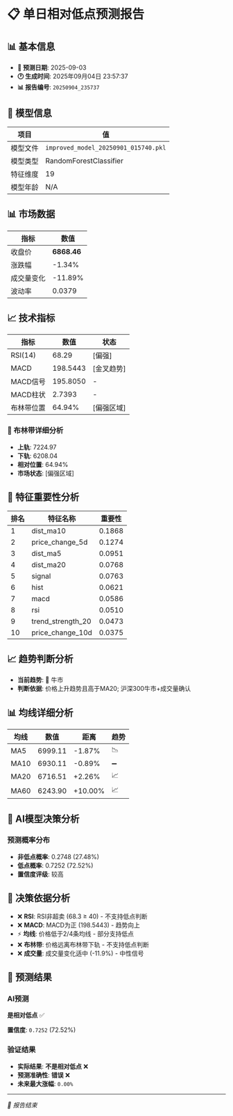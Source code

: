 # 📋 单日相对低点预测报告

## 📊 基本信息

- **🎯 预测日期**: 2025-09-03
- **🕐 生成时间**: 2025年09月04日 23:57:37
- **📊 报告编号**: `20250904_235737`

## 🤖 模型信息

| 项目 | 值 |
| --- | --- |
| 模型文件 | `improved_model_20250901_015740.pkl` |
| 模型类型 | RandomForestClassifier |
| 特征维度 | 19 |
| 模型年龄 | N/A |

## 📊 市场数据

| 指标 | 数值 |
| --- | --- |
| 收盘价 | **6868.46** |
| 涨跌幅 | -1.34% |
| 成交量变化 | -11.89% |
| 波动率 | 0.0379 |

## 📈 技术指标

| 指标 | 数值 | 状态 |
| --- | --- | --- |
| RSI(14) | 68.29 | [偏强] |
| MACD | 198.5443 | [金叉趋势] |
| MACD信号 | 195.8050 | - |
| MACD柱状 | 2.7393 | - |
| 布林带位置 | 64.94% | [偏强区域] |

### 📏 布林带详细分析

- **上轨**: 7224.97
- **下轨**: 6208.04
- **相对位置**: 64.94%
- **市场状态**: [偏强区域]

## 🔬 特征重要性分析

| 排名 | 特征名称 | 重要性 |
| --- | --- | --- |
| 1 | dist_ma10 | 0.1868 |
| 2 | price_change_5d | 0.1274 |
| 3 | dist_ma5 | 0.0951 |
| 4 | dist_ma20 | 0.0768 |
| 5 | signal | 0.0763 |
| 6 | hist | 0.0621 |
| 7 | macd | 0.0586 |
| 8 | rsi | 0.0510 |
| 9 | trend_strength_20 | 0.0473 |
| 10 | price_change_10d | 0.0375 |

## 📈 趋势判断分析

- **当前趋势**: 🐂 牛市
- **判断依据**: 价格上升趋势且高于MA20; 沪深300牛市+成交量确认

## 📊 均线详细分析

| 均线 | 数值 | 距离 | 趋势 |
| --- | --- | --- | --- |
| MA5 | 6999.11 | -1.87% | 📉 |
| MA10 | 6930.11 | -0.89% | ➖ |
| MA20 | 6716.51 | +2.26% | 📈 |
| MA60 | 6243.90 | +10.00% | 📈 |

## 🤖 AI模型决策分析

### 预测概率分布
- **非低点概率**: 0.2748 (27.48%)
- **低点概率**: 0.7252 (72.52%)
- **置信度评级**: 较高

## 🧠 决策依据分析

- ❌ **RSI**: RSI非超卖 (68.3 ≥ 40) - 不支持低点判断
- ❌ **MACD**: MACD为正 (198.5443) - 趋势向上
- ⚡ **均线**: 价格低于2/4条均线 - 部分支持低点
- ❌ **布林带**: 价格远离布林带下轨 - 不支持低点判断
- ❌ **成交量**: 成交量变化适中 (-11.9%) - 中性信号

## 🎯 预测结果

### AI预测
**是相对低点** ✅

**置信度**: `0.7252` (72.52%)

### 验证结果
- **实际结果**: **不是相对低点** ❌
- **预测准确性**: **错误** ❌
- **未来最大涨幅**: `0.00%`

---
*📝 报告结束*
